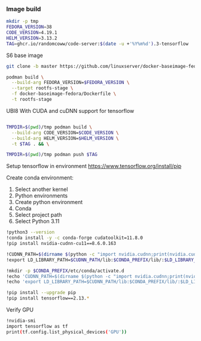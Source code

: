 ### Image build

```bash
mkdir -p tmp
FEDORA_VERSION=38
CODE_VERSION=4.19.1
HELM_VERSION=3.13.2
TAG=ghcr.io/randomcoww/code-server:$(date -u +'%Y%m%d').3-tensorflow
```

S6 base image

```bash
git clone -b master https://github.com/linuxserver/docker-baseimage-fedora.git

podman build \
  --build-arg FEDORA_VERSION=$FEDORA_VERSION \
  --target rootfs-stage \
  -f docker-baseimage-fedora/Dockerfile \
  -t rootfs-stage
```

UBI8 With CUDA and cuDNN support for tensorflow

```bash

TMPDIR=$(pwd)/tmp podman build \
  --build-arg CODE_VERSION=$CODE_VERSION \
  --build-arg HELM_VERSION=$HELM_VERSION \
  -t $TAG . && \

TMPDIR=$(pwd)/tmp podman push $TAG
```

Setup tensorflow in environment https://www.tensorflow.org/install/pip

Create conda environment:

1. Select another kernel
2. Python environments
3. Create python environment
4. Conda
5. Select project path
6. Select Python 3.11

```bash
!python3 --version
!conda install -y -c conda-forge cudatoolkit=11.8.0
!pip install nvidia-cudnn-cu11==8.6.0.163

!CUDNN_PATH=$(dirname $(python -c "import nvidia.cudnn;print(nvidia.cudnn.__file__)"))
!export LD_LIBRARY_PATH=$CUDNN_PATH/lib:$CONDA_PREFIX/lib/:$LD_LIBRARY_PATH

!mkdir -p $CONDA_PREFIX/etc/conda/activate.d
!echo 'CUDNN_PATH=$(dirname $(python -c "import nvidia.cudnn;print(nvidia.cudnn.__file__)"))' >> $CONDA_PREFIX/etc/conda/activate.d/env_vars.sh
!echo 'export LD_LIBRARY_PATH=$CUDNN_PATH/lib:$CONDA_PREFIX/lib/:$LD_LIBRARY_PATH' >> $CONDA_PREFIX/etc/conda/activate.d/env_vars.sh

!pip install --upgrade pip
!pip install tensorflow==2.13.*
```

Verify GPU

```bash
!nvidia-smi
import tensorflow as tf
print(tf.config.list_physical_devices('GPU'))
```

